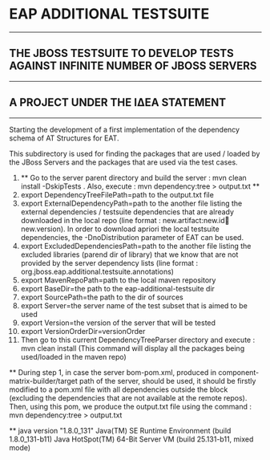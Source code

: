 # EAP ADDITIONAL TESTSUITE
--------------------------
## THE JBOSS TESTSUITE TO DEVELOP TESTS AGAINST INFINITE NUMBER OF JBOSS SERVERS
--------------------------------------------------------------------------------
## A PROJECT UNDER THE ΙΔΕΑ STATEMENT
--------------------------------------

Starting the development of a first implementation of the dependency schema of AT Structures for EAT.

This subdirectory is used for finding the packages that are used / loaded by the JBoss Servers and the packages that are used via the test cases.


1. ** Go to the server parent directory and build the server : mvn clean install -DskipTests . Also, execute : mvn dependency:tree > output.txt ** 
2. export DependencyTreeFilePath=path to the output.txt file
3. export ExternalDependencyPath=path to the another file listing the external dependencies / testsuite dependencies that are already downloaded in the local repo (line format : new.artifact:new.id:jar:new.version). In order to download apriori the local testsuite dependencies, the -DnoDistribution parameter of EAT can be used.
4. export ExcludedDependenciesPath=path to the another file listing the excluded libraries (parend dir of library) that we know that are not provided by the server dependency lists (line format : org.jboss.eap.additional.testsuite.annotations)
5. export MavenRepoPath=path to the local maven repository
6. export BaseDir=the path to the eap-additional-testsuite dir
7. export SourcePath=the path to the dir of sources
8. export Server=the server name of the test subset that is aimed to be used
9. export Version=the version of the server that will be tested
10. export VersionOrderDir=versionOrder
11. Then go to this current DependencyTreeParser directory and execute : mvn clean install (This command will display all the packages being used/loaded in the maven repo)

** During step 1, in case the server bom-pom.xml, produced in component-matrix-builder/target path of the server, should be used, it should be firstly modified to a pom.xml file with all dependencies outside the <dependencymanagement> block (excluding the dependencies that are not available at the remote repos). Then, using this pom, we produce the output.txt file using the command : mvn dependency:tree > output.txt
  
** java version "1.8.0_131"
Java(TM) SE Runtime Environment (build 1.8.0_131-b11)
Java HotSpot(TM) 64-Bit Server VM (build 25.131-b11, mixed mode)

